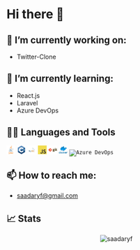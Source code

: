 # Hi there 👋

## 🔭 I’m currently working on:
- Twitter-Clone
## 🌱 I’m currently learning:
- React.js
- Laravel
- Azure DevOps

## 🧑‍💻 Languages and Tools

<code><img height="20" src="https://raw.githubusercontent.com/github/explore/80688e429a7d4ef2fca1e82350fe8e3517d3494d/topics/java/java.png"></code>
<code><img height="20" src="https://raw.githubusercontent.com/github/explore/80688e429a7d4ef2fca1e82350fe8e3517d3494d/topics/cpp/cpp.png"></code>
<code><img height="20" src="https://raw.githubusercontent.com/github/explore/80688e429a7d4ef2fca1e82350fe8e3517d3494d/topics/mysql/mysql.png"></code>
<code><img height="20" src="https://raw.githubusercontent.com/github/explore/80688e429a7d4ef2fca1e82350fe8e3517d3494d/topics/javascript/javascript.png"></code>
<code><img height="20" src="https://raw.githubusercontent.com/github/explore/80688e429a7d4ef2fca1e82350fe8e3517d3494d/topics/git/git.png"></code>
<code><img height="20" src="https://raw.githubusercontent.com/github/explore/80688e429a7d4ef2fca1e82350fe8e3517d3494d/topics/docker/docker.png"></code>
<code><img height="20" src="https://image.flaticon.com/icons/png/512/888/888879.png" alt="Azure DevOps"></code>

## 📫 How to reach me:
- saadaryf@gmail.com

## 📈 Stats
<p align="center">
   <img src="https://github-readme-stats.vercel.app/api?username=saadaryf&show_icons=true&theme=dark" alt="saadaryf" />
</p>
